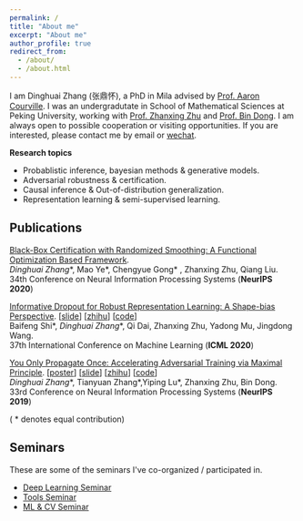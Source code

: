 ```yaml
---
permalink: /
title: "About me"
excerpt: "About me"
author_profile: true
redirect_from: 
  - /about/
  - /about.html
---
```


I am Dinghuai Zhang (张鼎怀), a PhD in Mila advised by [Prof. Aaron Courville](https://aaroncourville.wordpress.com/). I was an undergradutate in School of Mathematical Sciences at Peking University, working with [Prof. Zhanxing Zhu](https://sites.google.com/view/zhanxingzhu/) and [Prof. Bin Dong](http://bicmr.pku.edu.cn/~dongbin). I am always open to possible cooperation or visiting opportunities. If you are interested, please contact me by email or [wechat](https://zdhNarsil.github.io/images/wechatqrcode.jpeg).
 

**Research topics**
* Probablistic inference, bayesian methods & generative models.
* Adversarial robustness & certification.
* Causal inference & Out-of-distribution generalization.
* Representation learning & semi-supervised learning.

<!--
# News
----
**[September, 2019]** [YOPO](https://arxiv.org/abs/1905.00877) was accepted by **NeurIPS19**. 

**[July, 2019]**  One paper accepted by **ICCV19**. 
-->

## Publications

[Black-Box Certification with Randomized Smoothing: A Functional Optimization Based Framework](https://arxiv.org/abs/2002.09169).  
*Dinghuai Zhang*\*, Mao Ye\*, Chengyue Gong\* , Zhanxing Zhu, Qiang Liu.  
34th Conference on Neural Information Processing Systems (**NeurIPS 2020**)

[Informative Dropout for Robust Representation Learning: A Shape-bias Perspective](https://arxiv.org/abs/2008.04254).   [[slide](https://zdhNarsil.github.io/files/infodrop_slides.pdf)] [[zhihu](https://zhuanlan.zhihu.com/p/197929813)] [[code](https://github.com/bfshi/InfoDrop)]   
Baifeng Shi\*, *Dinghuai Zhang*\*, Qi Dai, Zhanxing Zhu, Yadong Mu, Jingdong Wang.  
37th International Conference on Machine Learning (**ICML 2020**)

[You Only Propagate Once: Accelerating Adversarial Training via Maximal Principle](https://arxiv.org/abs/1905.00877). [[poster](https://zdhNarsil.github.io/files/YOPO_NeurIPS2019_Poster.pdf)] [[slide](https://zdhNarsil.github.io/files/YOPO_slides.pdf)] [[zhihu](https://zhuanlan.zhihu.com/p/68351267)] [[code](https://github.com/a1600012888/YOPO-You-Only-Propagate-Once)]   
*Dinghuai Zhang*\*, Tianyuan Zhang\*,Yiping Lu\*, Zhanxing Zhu, Bin Dong.  
33rd Conference on Neural Information Processing Systems (**NeurIPS 2019**)

( * denotes equal contribution)

## Seminars
These are some of the seminars I've co-organized / participated in.

- [Deep Learning Seminar](http://tianyuanzhang.com/teaching/)
- [Tools Seminar](https://github.com/pppppass/ToolsSeminar)
- [ML & CV Seminar](http://ml.2prime.cn/)
